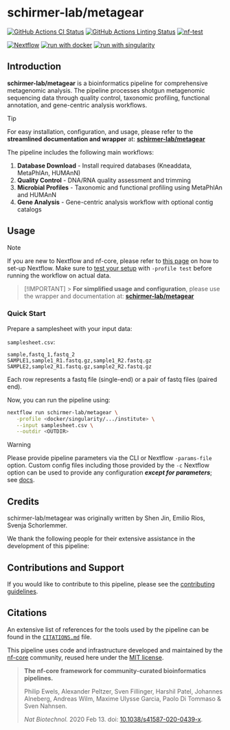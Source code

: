 # schirmer-lab/metagear

[![GitHub Actions CI Status](https://github.com/schirmer-lab/metagear-pipeline/actions/workflows/ci.yml/badge.svg)](https://github.com/schirmer-lab/metagear-pipeline/actions/workflows/ci.yml)
[![GitHub Actions Linting Status](https://github.com/schirmer-lab/metagear-pipeline/actions/workflows/linting.yml/badge.svg)](https://github.com/schirmer-lab/metagear-pipeline/actions/workflows/linting.yml)
[![nf-test](https://img.shields.io/badge/unit_tests-nf--test-337ab7.svg)](https://www.nf-test.com)

[![Nextflow](https://img.shields.io/badge/nextflow%20DSL2-%E2%89%A524.04.2-23aa62.svg)](https://www.nextflow.io/)
[![run with docker](https://img.shields.io/badge/run%20with-docker-0db7ed?labelColor=000000&logo=docker)](https://www.docker.com/)
[![run with singularity](https://img.shields.io/badge/run%20with-singularity-1d355c.svg?labelColor=000000)](https://sylabs.io/docs/)

## Introduction

**schirmer-lab/metagear** is a bioinformatics pipeline for comprehensive metagenomic analysis. The pipeline processes shotgun metagenomic sequencing data through quality control, taxonomic profiling, functional annotation, and gene-centric analysis workflows.

> [!TIP]
> For easy installation, configuration, and usage, please refer to the **streamlined documentation and wrapper** at: **[schirmer-lab/metagear](https://schirmer-lab.github.io/metagear)**

The pipeline includes the following main workflows:

1. **Database Download** - Install required databases (Kneaddata, MetaPhlAn, HUMAnN)
2. **Quality Control** - DNA/RNA quality assessment and trimming
3. **Microbial Profiles** - Taxonomic and functional profiling using MetaPhlAn and HUMAnN
4. **Gene Analysis** - Gene-centric analysis workflow with optional contig catalogs

## Usage

> [!NOTE]
> If you are new to Nextflow and nf-core, please refer to [this page](https://nf-co.re/docs/usage/installation) on how to set-up Nextflow. Make sure to [test your setup](https://nf-co.re/docs/usage/introduction#how-to-run-a-pipeline) with `-profile test` before running the workflow on actual data.

> [!IMPORTANT] > **For simplified usage and configuration**, please use the wrapper and documentation at: **[schirmer-lab/metagear](https://github.com/schirmer-lab/metagear)**

### Quick Start

Prepare a samplesheet with your input data:

`samplesheet.csv`:

```csv
sample,fastq_1,fastq_2
SAMPLE1,sample1_R1.fastq.gz,sample1_R2.fastq.gz
SAMPLE2,sample2_R1.fastq.gz,sample2_R2.fastq.gz
```

Each row represents a fastq file (single-end) or a pair of fastq files (paired end).

Now, you can run the pipeline using:

<!-- TODO nf-core: update the following command to include all required parameters for a minimal example -->

```bash
nextflow run schirmer-lab/metagear \
   -profile <docker/singularity/.../institute> \
   --input samplesheet.csv \
   --outdir <OUTDIR>
```

> [!WARNING]
> Please provide pipeline parameters via the CLI or Nextflow `-params-file` option. Custom config files including those provided by the `-c` Nextflow option can be used to provide any configuration _**except for parameters**_; see [docs](https://nf-co.re/docs/usage/getting_started/configuration#custom-configuration-files).

## Credits

schirmer-lab/metagear was originally written by Shen Jin, Emilio Rios, Svenja Schorlemmer.

We thank the following people for their extensive assistance in the development of this pipeline:

<!-- TODO nf-core: If applicable, make list of people who have also contributed -->

## Contributions and Support

If you would like to contribute to this pipeline, please see the [contributing guidelines](.github/CONTRIBUTING.md).

## Citations

<!-- TODO nf-core: Add citation for pipeline after first release. Uncomment lines below and update Zenodo doi and badge at the top of this file. -->
<!-- If you use schirmer-lab/metagear for your analysis, please cite it using the following doi: [10.5281/zenodo.XXXXXX](https://doi.org/10.5281/zenodo.XXXXXX) -->

<!-- TODO nf-core: Add bibliography of tools and data used in your pipeline -->

An extensive list of references for the tools used by the pipeline can be found in the [`CITATIONS.md`](CITATIONS.md) file.

This pipeline uses code and infrastructure developed and maintained by the [nf-core](https://nf-co.re) community, reused here under the [MIT license](https://github.com/nf-core/tools/blob/main/LICENSE).

> **The nf-core framework for community-curated bioinformatics pipelines.**
>
> Philip Ewels, Alexander Peltzer, Sven Fillinger, Harshil Patel, Johannes Alneberg, Andreas Wilm, Maxime Ulysse Garcia, Paolo Di Tommaso & Sven Nahnsen.
>
> _Nat Biotechnol._ 2020 Feb 13. doi: [10.1038/s41587-020-0439-x](https://dx.doi.org/10.1038/s41587-020-0439-x).
